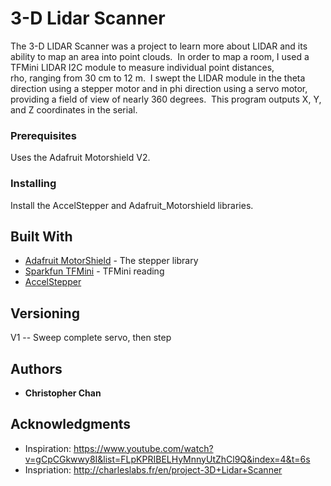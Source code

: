 # 3-D Lidar Scanner

The 3-D LIDAR Scanner was a project to learn more about LIDAR and its ability to map an area into point clouds.  In order to map a room, I used a TFMini LIDAR I2C module to measure individual point distances, rho, ranging from 30 cm to 12 m.  I swept the LIDAR module in the theta direction using a stepper motor and in phi direction using a servo motor, providing a field of view of nearly 360 degrees.  This program outputs X, Y, and Z coordinates in the serial.

### Prerequisites

Uses the Adafruit Motorshield V2.

### Installing

Install the AccelStepper and Adafruit_Motorshield libraries.

## Built With

* [Adafruit MotorShield](https://learn.adafruit.com/adafruit-motor-shield-v2-for-arduino) - The stepper library
* [Sparkfun TFMini](https://learn.sparkfun.com/tutorials/tfmini---micro-lidar-module-qwiic-hookup-guide/all) - TFMini reading
* [AccelStepper](https://www.airspayce.com/mikem/arduino/AccelStepper/)

## Versioning
V1 -- Sweep complete servo, then step

## Authors

* **Christopher Chan** 

## Acknowledgments

* Inspiration: https://www.youtube.com/watch?v=gCpCGkwwy8I&list=FLpKPRIBELHyMnnyUtZhCl9Q&index=4&t=6s
* Inspriation: http://charleslabs.fr/en/project-3D+Lidar+Scanner
